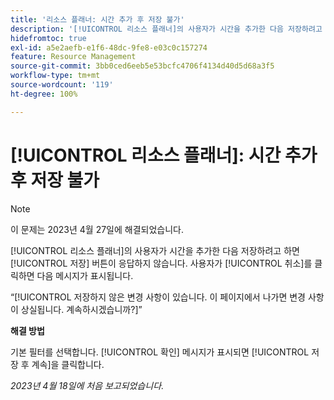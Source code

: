 ```yaml
---
title: '리소스 플래너: 시간 추가 후 저장 불가'
description: '[!UICONTROL 리소스 플래너]의 사용자가 시간을 추가한 다음 저장하려고 하면 [!UICONTROL 저장] 버튼이 응답하지 않습니다. 사용자가 [!UICONTROL 취소] 버튼을 클릭하면 저장되지 않은 변경 사항에 대한 메시지가 표시됩니다.'
hidefromtoc: true
exl-id: a5e2aefb-e1f6-48dc-9fe8-e03c0c157274
feature: Resource Management
source-git-commit: 3bb0ced6eeb5e53bcfc4706f4134d40d5d68a3f5
workflow-type: tm+mt
source-wordcount: '119'
ht-degree: 100%

---
```


# [!UICONTROL 리소스 플래너]: 시간 추가 후 저장 불가

>[!NOTE]
>
>이 문제는 2023년 4월 27일에 해결되었습니다.

[!UICONTROL 리소스 플래너]의 사용자가 시간을 추가한 다음 저장하려고 하면 [!UICONTROL 저장] 버튼이 응답하지 않습니다. 사용자가 [!UICONTROL 취소]를 클릭하면 다음 메시지가 표시됩니다.

“[!UICONTROL 저장하지 않은 변경 사항이 있습니다. 이 페이지에서 나가면 변경 사항이 상실됩니다. 계속하시겠습니까?]”

**해결 방법**

기본 필터를 선택합니다. [!UICONTROL 확인] 메시지가 표시되면 [!UICONTROL 저장 후 계속]을 클릭합니다.

_2023년 4월 18일에 처음 보고되었습니다._
